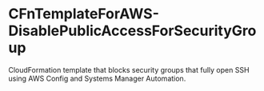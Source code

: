 # CFnTemplateForAWS-DisablePublicAccessForSecurityGroup
CloudFormation template that blocks security groups that fully open SSH using AWS Config and Systems Manager Automation.
